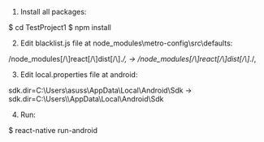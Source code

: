 

1. Install all packages:

$ cd TestProject1
$ npm install

2. Edit blacklist.js file at node_modules\metro-config\src\defaults:

/node_modules[/\\]react[/\\]dist[/\\].*/, -> /node_modules[\/\\]react[\/\\]dist[\/\\].*/,

3. Edit local.properties file at android:

sdk.dir=C\:\\Users\\asuss\\AppData\\Local\\Android\\Sdk -> sdk.dir=C\:\\Users\\<your useranem>\\AppData\\Local\\Android\\Sdk

4. Run:

$ react-native run-android
